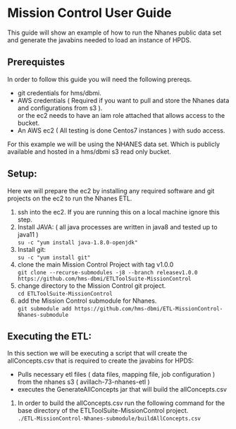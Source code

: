 # Mission Control User Guide

This guide will show an example of how to run the Nhanes public data set and generate the javabins needed to load an instance of HPDS.

## Prerequistes
In order to follow this guide you will need the following prereqs.

* git credentials for hms/dbmi.
* AWS credentials ( Required if you want to pull and store the Nhanes data and configurations from s3 ).  
  or the ec2 needs to have an iam role attached that allows access to the bucket.
* An AWS ec2 ( All testing is done Centos7 instances ) with sudo access.

For this example we will be using the NHANES data set.  Which is publicly available and hosted in a hms/dbmi s3 read only bucket.

## Setup:
Here we will prepare the ec2 by installing any required software and git projects on the ec2 to run the Nhanes ETL.

1.  ssh into the ec2.  If you are running this on a local machine ignore this step.
2.  Install JAVA:  ( all java processes are written in java8 and tested up to java11 )  
`su -c "yum install java-1.8.0-openjdk"`
3.  Install git:  
`su -c "yum install git"`
4.  clone the main Mission Control Project with tag v1.0.0  
`git clone --recurse-submodules -j8 --branch releasev1.0.0 https://github.com/hms-dbmi/ETLToolSuite-MissionControl`
5.  change directory to the Mission Control git project.  
`cd ETLToolSuite-MissionControl`
6.  add the Mission Control submodule for Nhanes.  
`git submodule add https://github.com/hms-dbmi/ETL-MissionControl-Nhanes-submodule`

## Executing the ETL:
In this section we will be executing a script that will create the allConcepts.csv that is required to create the javabins for HPDS:
*  Pulls necessary etl files ( data files, mapping file, job configuration ) from the nhanes s3 ( avillach-73-nhanes-etl )
*  executes the GenerateAllConcepts jar that will build the allConcepts.csv

1. In order to build the allConcepts.csv run the following command for the base directory of the ETLToolSuite-MissionControl project.  
`./ETL-MissionControl-Nhanes-submodule/buildAllConcepts.csv`

